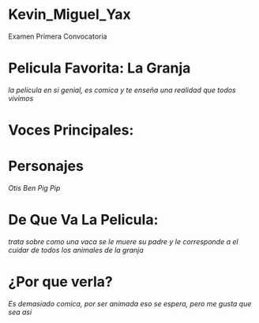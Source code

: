 # Kevin_Miguel_Yax
 Examen Primera Convocatoria

# Pelicula Favorita: La Granja
*la pelicula en si genial, es comica y te enseña una realidad que todos vivimos*

# Voces Principales:

# Personajes
*Otis*
*Ben*
*Pig*
*Pip*

# De Que Va La Pelicula:
*trata sobre como una vaca se le muere su padre y le corresponde a el cuidar de todos los animales de la granja*

# ¿Por que verla?
*Es demasiado comica, por ser animada eso se espera, pero me gusta que sea asi*